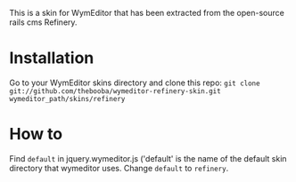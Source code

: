 This is a skin for WymEditor that has been extracted from the open-source rails cms Refinery.

Installation
============================
Go to your WymEditor skins directory and clone this repo:
`git clone git://github.com/thebooba/wymeditor-refinery-skin.git wymeditor_path/skins/refinery`

How to
============================
Find `default` in jquery.wymeditor.js ('default' is the name of the default skin directory that wymeditor uses. Change `default` to `refinery`.

